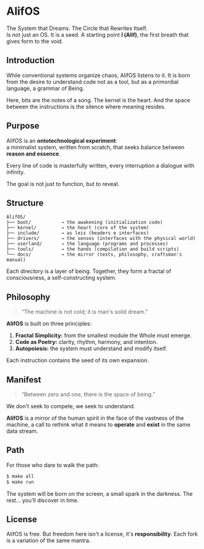 # AlifOS
The System that Dreams. The Circle that Rewrites Itself.<br>
Is not just an OS. It is a seed. A starting point **ا (Alif)**, the first breath that gives form to the void.

## Introduction

While conventional systems organize chaos, AlifOS listens to it.
It is born from the desire to understand code not as a tool,
but as a primordial language, a grammar of Being.

Here, bits are the notes of a song. The kernel is the heart. 
And the space between the instructions is the silence where meaning resides.

## Purpose

AlifOS is an **ontotechnological experiment**:<br>
a minimalist system, written from scratch, that seeks balance between **reason and essence**.

Every line of code is masterfully written,
every interruption a dialogue with infinity.

The goal is not just to function, but to reveal.

## Structure

```
AlifOS/
├── boot/           → the awakening (initialization code)
├── kernel/         → the heart (core of the system)
├── include/        → as leis (headers e interfaces)
├── drivers/        → the senses (interfaces with the physical world)
├── userland/       → the language (programs and processes)
├── tools/          → the hands (compilation and build scripts)
└── docs/           → the mirror (texts, philosophy, craftsman's manual)
```
Each directory is a layer of being.
Together, they form a fractal of consciousness, a self-constructing system.

## Philosophy

> “The machine is not cold; it is man's solid dream.”

**AlifOS** is built on three principles:

1. **Fractal Simplicity:** from the smallest module the Whole must emerge.
2. **Code as Poetry:** clarity, rhythm, harmony, and intention.
3. **Autopoiesis:** the system must understand and modify itself.

Each instruction contains the seed of its own expansion.

## Manifest

> “Between zero and one, there is the space of being.”

We don't seek to compete, we seek to understand.

**AlifOS** is a mirror of the human spirit in the face of the vastness of the machine, a call to rethink what it means to **operate** and **exist** in the same data stream.

## Path

For those who dare to walk the path:

```bash
$ make all
$ make run
```

The system will be born on the screen, a small spark in the darkness.
The rest… you'll discover in time.

## License

AlifOS is free.
But freedom here isn't a license, it's **responsibility**.
Each fork is a variation of the same mantra.
